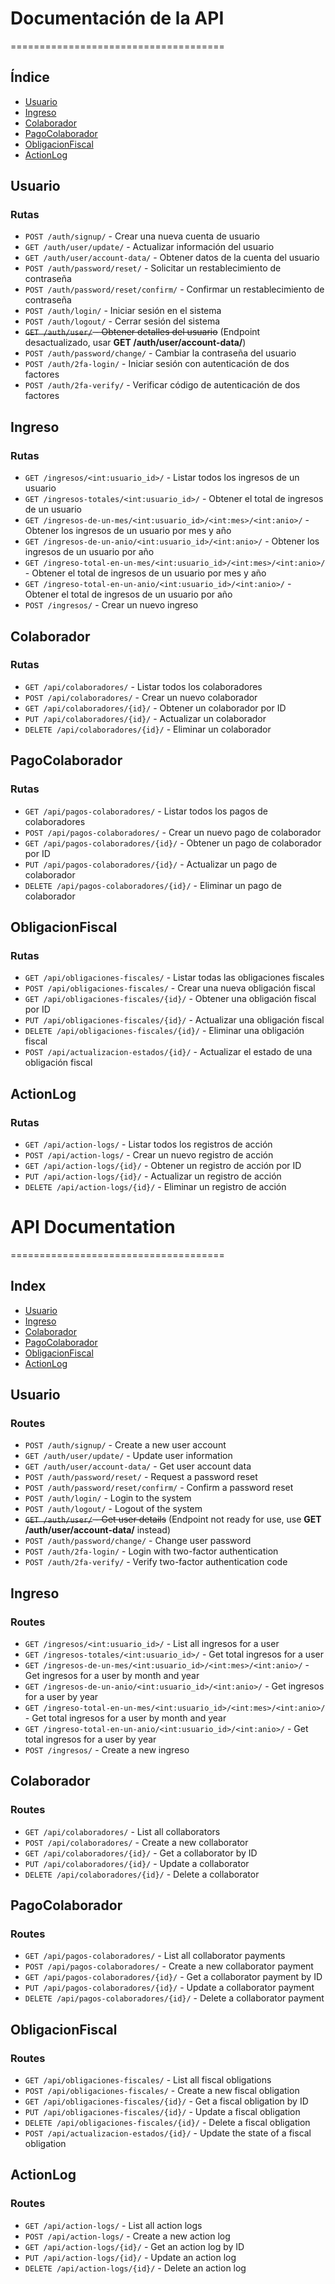 

# Documentación de la API
=====================================

## Índice

* [Usuario](#usuario)
* [Ingreso](#ingreso)
* [Colaborador](#colaborador)
* [PagoColaborador](#pagocolaborador)
* [ObligacionFiscal](#obligacionfiscal)
* [ActionLog](#actionlog)


## Usuario
### Rutas

* `POST /auth/signup/` - Crear una nueva cuenta de usuario
* `GET /auth/user/update/` - Actualizar información del usuario
* `GET /auth/user/account-data/` - Obtener datos de la cuenta del usuario
* `POST /auth/password/reset/` - Solicitar un restablecimiento de contraseña
* `POST /auth/password/reset/confirm/` - Confirmar un restablecimiento de contraseña
* `POST /auth/login/` - Iniciar sesión en el sistema
* `POST /auth/logout/` - Cerrar sesión del sistema
* ~~`GET /auth/user/` - Obtener detalles del usuario~~ (Endpoint desactualizado, usar **GET /auth/user/account-data/**)
* `POST /auth/password/change/` - Cambiar la contraseña del usuario
* `POST /auth/2fa-login/` - Iniciar sesión con autenticación de dos factores
* `POST /auth/2fa-verify/` - Verificar código de autenticación de dos factores

## Ingreso
### Rutas

* `GET /ingresos/<int:usuario_id>/` - Listar todos los ingresos de un usuario
* `GET /ingresos-totales/<int:usuario_id>/` - Obtener el total de ingresos de un usuario
* `GET /ingresos-de-un-mes/<int:usuario_id>/<int:mes>/<int:anio>/` - Obtener los ingresos de un usuario por mes y año
* `GET /ingresos-de-un-anio/<int:usuario_id>/<int:anio>/` - Obtener los ingresos de un usuario por año
* `GET /ingreso-total-en-un-mes/<int:usuario_id>/<int:mes>/<int:anio>/` - Obtener el total de ingresos de un usuario por mes y año
* `GET /ingreso-total-en-un-anio/<int:usuario_id>/<int:anio>/` - Obtener el total de ingresos de un usuario por año
* `POST /ingresos/` - Crear un nuevo ingreso

## Colaborador
### Rutas

* `GET /api/colaboradores/` - Listar todos los colaboradores
* `POST /api/colaboradores/` - Crear un nuevo colaborador
* `GET /api/colaboradores/{id}/` - Obtener un colaborador por ID
* `PUT /api/colaboradores/{id}/` - Actualizar un colaborador
* `DELETE /api/colaboradores/{id}/` - Eliminar un colaborador

## PagoColaborador
### Rutas

* `GET /api/pagos-colaboradores/` - Listar todos los pagos de colaboradores
* `POST /api/pagos-colaboradores/` - Crear un nuevo pago de colaborador
* `GET /api/pagos-colaboradores/{id}/` - Obtener un pago de colaborador por ID
* `PUT /api/pagos-colaboradores/{id}/` - Actualizar un pago de colaborador
* `DELETE /api/pagos-colaboradores/{id}/` - Eliminar un pago de colaborador

## ObligacionFiscal
### Rutas

* `GET /api/obligaciones-fiscales/` - Listar todas las obligaciones fiscales
* `POST /api/obligaciones-fiscales/` - Crear una nueva obligación fiscal
* `GET /api/obligaciones-fiscales/{id}/` - Obtener una obligación fiscal por ID
* `PUT /api/obligaciones-fiscales/{id}/` - Actualizar una obligación fiscal
* `DELETE /api/obligaciones-fiscales/{id}/` - Eliminar una obligación fiscal
* `POST /api/actualizacion-estados/{id}/` - Actualizar el estado de una obligación fiscal

## ActionLog
### Rutas

* `GET /api/action-logs/` - Listar todos los registros de acción
* `POST /api/action-logs/` - Crear un nuevo registro de acción
* `GET /api/action-logs/{id}/` - Obtener un registro de acción por ID
* `PUT /api/action-logs/{id}/` - Actualizar un registro de acción
* `DELETE /api/action-logs/{id}/` - Eliminar un registro de acción



# API Documentation
=====================================

## Index

* [Usuario](#usuario)
* [Ingreso](#ingreso)
* [Colaborador](#colaborador)
* [PagoColaborador](#pagocolaborador)
* [ObligacionFiscal](#obligacionfiscal)
* [ActionLog](#actionlog)

## Usuario
### Routes

* `POST /auth/signup/` - Create a new user account
* `GET /auth/user/update/` - Update user information
* `GET /auth/user/account-data/` - Get user account data
* `POST /auth/password/reset/` - Request a password reset
* `POST /auth/password/reset/confirm/` - Confirm a password reset
* `POST /auth/login/` - Login to the system
* `POST /auth/logout/` - Logout of the system
* ~~`GET /auth/user/` - Get user details~~ (Endpoint not ready for use, use **GET /auth/user/account-data/** instead)
* `POST /auth/password/change/` - Change user password
* `POST /auth/2fa-login/` - Login with two-factor authentication
* `POST /auth/2fa-verify/` - Verify two-factor authentication code

## Ingreso
### Routes

* `GET /ingresos/<int:usuario_id>/` - List all ingresos for a user
* `GET /ingresos-totales/<int:usuario_id>/` - Get total ingresos for a user
* `GET /ingresos-de-un-mes/<int:usuario_id>/<int:mes>/<int:anio>/` - Get ingresos for a user by month and year
* `GET /ingresos-de-un-anio/<int:usuario_id>/<int:anio>/` - Get ingresos for a user by year
* `GET /ingreso-total-en-un-mes/<int:usuario_id>/<int:mes>/<int:anio>/` - Get total ingresos for a user by month and year
* `GET /ingreso-total-en-un-anio/<int:usuario_id>/<int:anio>/` - Get total ingresos for a user by year
* `POST /ingresos/` - Create a new ingreso

## Colaborador
### Routes

* `GET /api/colaboradores/` - List all collaborators
* `POST /api/colaboradores/` - Create a new collaborator
* `GET /api/colaboradores/{id}/` - Get a collaborator by ID
* `PUT /api/colaboradores/{id}/` - Update a collaborator
* `DELETE /api/colaboradores/{id}/` - Delete a collaborator

## PagoColaborador
### Routes

* `GET /api/pagos-colaboradores/` - List all collaborator payments
* `POST /api/pagos-colaboradores/` - Create a new collaborator payment
* `GET /api/pagos-colaboradores/{id}/` - Get a collaborator payment by ID
* `PUT /api/pagos-colaboradores/{id}/` - Update a collaborator payment
* `DELETE /api/pagos-colaboradores/{id}/` - Delete a collaborator payment

## ObligacionFiscal
### Routes

* `GET /api/obligaciones-fiscales/` - List all fiscal obligations
* `POST /api/obligaciones-fiscales/` - Create a new fiscal obligation
* `GET /api/obligaciones-fiscales/{id}/` - Get a fiscal obligation by ID
* `PUT /api/obligaciones-fiscales/{id}/` - Update a fiscal obligation
* `DELETE /api/obligaciones-fiscales/{id}/` - Delete a fiscal obligation
* `POST /api/actualizacion-estados/{id}/` - Update the state of a fiscal obligation

## ActionLog
### Routes

* `GET /api/action-logs/` - List all action logs
* `POST /api/action-logs/` - Create a new action log
* `GET /api/action-logs/{id}/` - Get an action log by ID
* `PUT /api/action-logs/{id}/` - Update an action log
* `DELETE /api/action-logs/{id}/` - Delete an action log